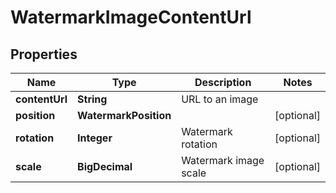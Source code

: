 

# WatermarkImageContentUrl


## Properties

| Name | Type | Description | Notes |
|------------ | ------------- | ------------- | -------------|
|**contentUrl** | **String** | URL to an image |  |
|**position** | **WatermarkPosition** |  |  [optional] |
|**rotation** | **Integer** | Watermark rotation |  [optional] |
|**scale** | **BigDecimal** | Watermark image scale |  [optional] |




